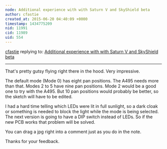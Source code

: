 ```yaml
---
node: Additional experience with with Saturn V and SkyShield beta
author: cfastie
created_at: 2015-06-20 04:40:09 +0000
timestamp: 1434775209
nid: 11991
cid: 11989
uid: 554
---
```




[cfastie](../profile/cfastie) replying to: [Additional experience with with Saturn V and SkyShield beta](../notes/patcoyle/06-20-2015/additional-experience-with-with-saturn-v-and-skyshield-beta)

----
That's pretty gutsy flying right there in the hood. Very impressive.

The default mode (Mode 0) has eight pan positions. The A495 needs more than that. Modes 2 to 5 have nine pan positions. Mode 2 would be a good one to try with the A495. But 10 pan positions would probably be better, so the sketch will have to be edited. 

I had a hard time telling which LEDs were lit in full sunlight, so a dark cloak or something is needed to block the light while the mode is being selected. The next version is going to have a DIP switch instead of LEDs. So if the new PCB works that problem will be solved. 

You can drag a jpg right into a comment just as you do in the note.

Thanks for your feedback.